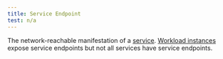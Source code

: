 ```yaml
---
title: Service Endpoint
test: n/a
---
```

The network-reachable manifestation of a [service](/pt-br/docs/reference/glossary/#service).
[Workload instances](/pt-br/docs/reference/glossary/#workload-instance) expose service endpoints but not all
services have service endpoints.
